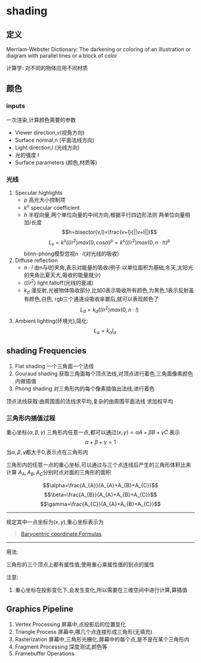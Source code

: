 # shading

## 定义

Merriam-Webster Dictionary: The darkening or coloring of an illustration or diagram with parallel lines or a block of color

计算学: 对不同的物体应用不同材质

## 颜色

### inputs

一次渲染,计算颜色需要的参数

- Viewer direction,v(视角方向)
- Surface normal,n (平面法线方向)
- Light direction,l (光线方向)
- 光的强度 I
- Surface parameters (颜色,材质等)

### 光线

1. Specular highlights
   - $p$ 高光大小控制项
   - $k^{s}$ specular coefficient
   - $h$ 半程向量,两个单位向量的中间方向,根据平行四边形法则 两单位向量相加/长度
   $$h=bisector(v,l)=\frac{v+l}{||v+l||}$$
   $$L_{s} = k^{s}(I/r^{2})max(0,cos \alpha)^{p} = k^{s}(I/r^{2})max(0,n \cdot h)^{p} $$
   blinn-phong模型忽视$n \cdot l$(对光线的吸收)
2. Diffuse reflection
   - $n\cdot l$ 由n与l的夹角,表示对能量的吸收(例子:以单位面积为基础,冬天,太阳光的夹角比夏天大,吸收的能量就少)
   - $(I/r^{2})$ light falloff(光线的衰减)
   - $k_{d}$ 漫反射,光被物体吸收部分,比如0表示吸收所有颜色,为黑色,1表示反射虽有颜色,白色, rgb三个通道设吸收率置后,就可以表现颜色了
    $$L_{d}=k_{d}(I/r^{2})max(0,n\cdot l)$$
3. Ambient lighting(环境光),简化:
    $$L_{a}=k_{a}I_{a}$$

## shading Frequencies

1. Flat shading 一个三角面一个法线
2. Gouraud shading 获取三角面每个顶点法线,对顶点进行着色,三角面像素颜色内做插值
3. Phong shading 对三角形内的每个像素插值出法线,进行着色

顶点法线获取:由周围面的法线求平均,复杂的由周围平面法线 求加权平均

### 三角形内插值过程

重心坐标$(\alpha,\beta,\gamma)$
三角形内任意一点,都可以通过$(x,y)=\alpha A+\beta B+\gamma C$ 表示
   $$\alpha+\beta+\gamma=1$$
当$\alpha,\beta,\gamma$都大于0,表示点在三角形内

三角形内的任意一点的重心坐标,可以通过与三个点连线后产生的三角形体积比来计算
$A_{A},A_{B},A_{C}$分别时点对面的三角形的面积

$$\alpha=\frac{A_{A}}{A_{A}+A_{B}+A_{C}}$$
$$\beta=\frac{A_{B}}{A_{A}+A_{B}+A_{C}}$$
$$\gamma=\frac{A_{C}}{A_{A}+A_{B}+A_{C}}$$

----------

规定其中一点坐标为$(x,y)$,重心坐标表示为
>[Barycentric coordinate:Formulas](https://en.wikipedia.org/wiki/Barycentric_coordinate_system#Conversion_between_barycentric_and_Cartesian_coordinates)

----------

用法:

三角形的三个顶点上都有属性值,使用重心乘属性值的到点的属性  

注意:

1. 重心坐标在投影变化下,会发生变化,所以需要在三维空间中进行计算,算插值

## Graphics Pipeline

1. Vertex Processing 屏幕中,点投影后的位置变化
2. Triangle Process 屏幕中,哪几个点连接形成三角形(无填充)
3. Rasterization 屏幕中,三角形光栅化,屏幕中的每个点,是不是在某个三角形内
4. Fragment Processing 深度测试,颜色等
5. Framebuffer Operations
